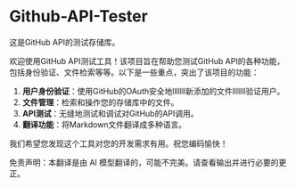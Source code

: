 # Github-API-Tester

这是GitHub API的测试存储库。

欢迎使用GitHub API测试工具！该项目旨在帮助您测试GitHub API的各种功能，包括身份验证、文件检索等等。以下是一些重点，突出了该项目的功能：

1. **用户身份验证**：使用GitHub的OAuth安全地lllllll新添加的文件lllllll验证用户。
2. **文件管理**：检索和操作您的存储库中的文件。
3. **API测试**：无缝地测试和调试对GitHub的API调用。
4. **翻译功能**：将Markdown文件翻译成多种语言。

我们希望您发现这个工具对您的开发需求有用。祝您编码愉快！


免责声明：本翻译是由 AI 模型翻译的，可能不完美。请查看输出并进行必要的更正。